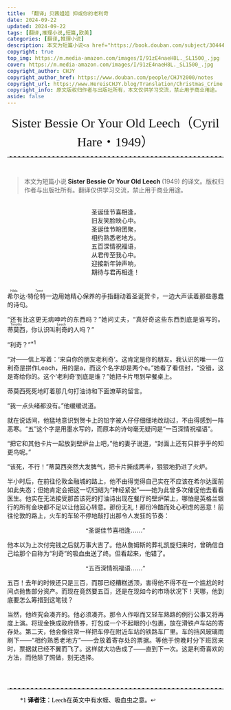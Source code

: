 ```yaml
---
title: 「翻译」贝茜姐姐 抑或你的老利奇
date: 2024-09-22
updated: 2024-09-22
tags: [翻译,推理小说,短篇,欧美]
categories: [翻译,推理小说]
description: 本文为短篇小说<a href="https://book.douban.com/subject/30444329/"><b> Sister Bessie Or Your Old Leech </b></a> (1949) 的译文。
copyright: true
top_img: https://m.media-amazon.com/images/I/91zE4naeH8L._SL1500_.jpg
cover: https://m.media-amazon.com/images/I/91zE4naeH8L._SL1500_.jpg
copyright_author: CHJY
copyright_author_href: https://www.douban.com/people/CHJY2000/notes
copyright_url: https://www.HereisCHJY.blog/Translation/Christmas_Crime
copyright_info: 原文版权归作者与出版社所有，本文仅供学习交流，禁止用于商业用途。
aside: false
---
```

<html>
    <head>
        <style>
            @import url('https://fonts.googleapis.com/css2?family=Kalam:wght@300;400;700&display=swap');
            p {
                text-align:justify;
            }
            .poem {
                text-align:center;
                font-family: "STSong";
            }
            .pextra {
                font-family: "STSong";
                font-size:14px;
                color: Black;
                padding-left:30px;
            }
            p a {
                text-decoration: none;
                text-decoration-line: none;
                text-decoration-color: none;
                text-decoration-style: none;
            }
            center {
                font-size: 30PX;
                font-style: bold;
                font-family: 'Kalam', serif;
            }
            hr {
                border: none; /* 移除默认的边框样式 */
                border-top: 2.5px dashed #E3E3E3; /* 设置上边框为1像素的虚线，颜色为黑色 */
            }
            .tooltip {
                position: relative;
                display: inline-block;
            }
            .tooltip .tooltiptext {
                visibility: hidden;
                min-width:320PX;
                max-width: 500px;
                background-color: #17242C;
                color: #fff;
                font-family: "STSong";
                text-align: center;
                font-size: 13px;
                border-radius: 10px;
                padding: 5px 15px;
                position: absolute;
                z-index: 3;
                bottom: 100%;
                left: 50%;
                transform: translateX(-50%); /* 使用transform来居中 */
                opacity: 0.5;
                transition: opacity 0.3s;
            }
            .tooltip .tooltiptext::after {
                content: " ";
                position: absolute;
                top: 100%;
                left: 50%;
                margin-left: 0px;
                border-width: 5px;
                border-style: solid;
                border-color: #17242C transparent transparent transparent;
                transform: translateX(-50%);
            }
            .tooltip:hover .tooltiptext {
                visibility: visible;
                opacity: 0.9;
            }
            @media screen and (max-width: 1000px) {
            .tooltip .tooltiptext {
                display: none;
            }
            .tooltip .tooltiptext::after {
                display: none;
            }    
        </style>
    </head>
<body>


<center> Sister Bessie Or Your Old Leech（Cyril Hare・1949）</center>

<HR>

<BR>

> 本文为短篇小说<a href="https://book.douban.com/subject/30444329/"><b> Sister Bessie Or Your Old Leech </b></a> (1949) 的译文。版权归作者与出版社所有。翻译仅供学习交流，禁止用于商业用途。

<BR>

<div class="poem">圣诞佳节喜相逢，<BR>
旧友笑脸映心中。<BR>
圣诞佳节盼团聚，<BR>
相约熟悉老地方。<BR>
五百深情祝福语，<BR>
从君传至我心中。<BR>
迎接新年钟声响，<BR>
期待与君再相逢！<BR>
</div>

<BR>

<ruby>希尔达·特伦特<rt>Hilda Trent</rt></ruby>一边用她精心保养的手指翻动着圣诞贺卡，一边大声读着那些愚蠢的诗句。

“还有比这更无病呻吟的东西吗？”她问丈夫，“真好奇这些东西到底是谁写的。<ruby>蒂莫西<rt>Timothy</rt></ruby>，你认识叫<ruby>利奇<rt>Leech</rt></ruby>的人吗？”

“利奇？”<a href="#footnote1" id="context1" class="tooltip"><sup>*1</sup><span class="tooltiptext">Leech在英文中有水蛭、吸血虫之意</span></a>

“对——信上写着：‘来自你的朋友老利奇’。这肯定是你的朋友。我认识的唯一一位利奇是拼作Leach，用的是a，而这个名字却是两个e。”她看了看信封，“没错，这是寄给你的。这个‘老利奇’到底是谁？”她把卡片甩到早餐桌上。

蒂莫西死死地盯着那几句打油诗和下面潦草的留言。

“我一点头绪都没有。”他缓缓说道。

就在说话间，他猛地意识到贺卡上的铅字被人仔仔细细地改动过，不由得感到一阵恶寒。“五”这个字是用墨水写的，而原本的诗句毫无疑问是“一百深情祝福语”。

“把它和其他卡片一起放到壁炉台上吧，”他的妻子说道，“封面上还有只胖乎乎的知更鸟呢。”

“该死，不行！”蒂莫西突然大发脾气，把卡片撕成两半，狠狠地扔进了火炉。

半小时后，在前往伦敦金融城的路上，他不由得觉得自己实在不应该在希尔达面前如此失态；但她肯定会把这一切归结为“神经紧张”——她为此曾多次催促他去看看医生。他实在无法接受那首该死的打油诗出现在餐厅的壁炉架上，哪怕是英格兰银行的所有金块都不足以让他回心转意。那份无礼！那份冷酷而处心积虑的恶意！前往伦敦的路上，火车的车轮不停地敲打出那令人发狂的节奏：

<div class="poem">“圣诞佳节喜相逢……”</div>

他本以为上次付完钱之后就万事大吉了。他从詹姆斯的葬礼凯旋归来时，曾确信自己给那个自称为“利奇”的吸血虫送了终。但看起来，他错了。

<div class="poem">“五百深情祝福语……”</div>

五百！去年的时候还只是三百，而那已经糟糕透顶，害得他不得不在一个尴尬的时间点抛售部分资产。而现在竟然要五百，还是在现如今的市场状况下！天哪，他到底要怎么筹措到这笔钱？

当然，他终究会凑齐的。他必须凑齐。那令人作呕而又轻车熟路的例行公事又将再度上演。将现金换成政府债券，打包成一个不起眼的小包裹，放在滑铁卢车站的寄存处。第二天，他会像往常一样把车停在附近车站的铁路车厂里。车的挡风玻璃雨刷下——“<span style="font-family: 'STSong';">相约熟悉老地方</span>”——会放着寄存处的票据。等他于傍晚时分下班回来时，票据就已经不翼而飞了。这样就大功告成了——直到下一次。这是利奇喜欢的方法，而他除了照做，别无选择。

<br>
<br>

<hr>

<div class="pextra">
    <p id="footnote1">*1 <b>译者注</b>：Leech在英文中有水蛭、吸血虫之意。<a href="#context1">↩</a><p>
</div>

